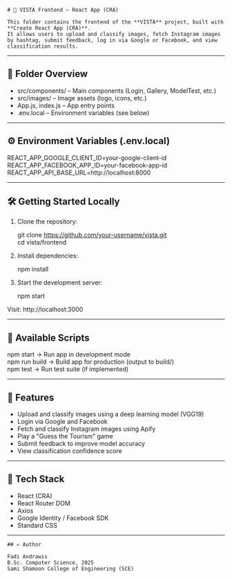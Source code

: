 ```
# 📸 VISTA Frontend – React App (CRA)

This folder contains the frontend of the **VISTA** project, built with **Create React App (CRA)**.  
It allows users to upload and classify images, fetch Instagram images by hashtag, submit feedback, log in via Google or Facebook, and view classification results.
```
------------------------------------------------------------

## 📁 Folder Overview

- src/components/ – Main components (Login, Gallery, ModelTest, etc.)
- src/images/ – Image assets (logo, icons, etc.)
- App.js, index.js – App entry points
- .env.local – Environment variables (see below)

------------------------------------------------------------

## ⚙️ Environment Variables (.env.local)

REACT_APP_GOOGLE_CLIENT_ID=your-google-client-id  
REACT_APP_FACEBOOK_APP_ID=your-facebook-app-id  
REACT_APP_API_BASE_URL=http://localhost:8000

------------------------------------------------------------

## 🛠️ Getting Started Locally

1. Clone the repository:

   git clone https://github.com/your-username/vista.git  
   cd vista/frontend

2. Install dependencies:

   npm install

3. Start the development server:

   npm start

Visit: http://localhost:3000

------------------------------------------------------------

## 📜 Available Scripts

npm start       → Run app in development mode  
npm run build   → Build app for production (output to build/)  
npm test        → Run test suite (if implemented)

------------------------------------------------------------

## 🌟 Features

- Upload and classify images using a deep learning model (VGG19)
- Login via Google and Facebook
- Fetch and classify Instagram images using Apify
- Play a "Guess the Tourism" game
- Submit feedback to improve model accuracy
- View classification confidence score

------------------------------------------------------------

## 🧠 Tech Stack

- React (CRA)  
- React Router DOM  
- Axios  
- Google Identity / Facebook SDK  
- Standard CSS

------------------------------------------------------------
```
## ✍️ Author

Fadi Andrawis  
B.Sc. Computer Science, 2025  
Sami Shamoon College of Engineering (SCE)
```
